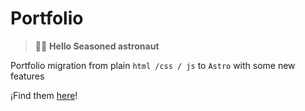 # Portfolio

> 🧑‍🚀 **Hello Seasoned astronaut**

Portfolio migration from plain `html /css / js` to `Astro` with some new features

¡Find them [here](https://felipetodev.com)!